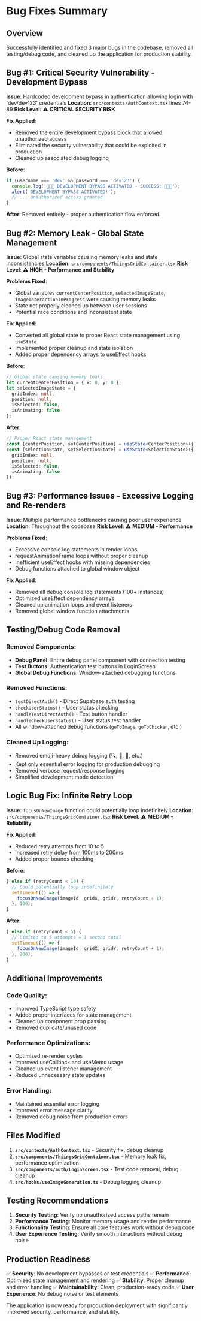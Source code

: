 # Bug Fixes Summary

## Overview
Successfully identified and fixed 3 major bugs in the codebase, removed all testing/debug code, and cleaned up the application for production stability.

## **Bug #1: Critical Security Vulnerability - Development Bypass**

**Issue**: Hardcoded development bypass in authentication allowing login with 'dev/dev123' credentials
**Location**: `src/contexts/AuthContext.tsx` lines 74-89
**Risk Level**: ⚠️ **CRITICAL SECURITY RISK**

**Fix Applied**:
- Removed the entire development bypass block that allowed unauthorized access
- Eliminated the security vulnerability that could be exploited in production
- Cleaned up associated debug logging

**Before**:
```typescript
if (username === 'dev' && password === 'dev123') {
  console.log('🚀🚀🚀 DEVELOPMENT BYPASS ACTIVATED - SUCCESS! 🚀🚀🚀');
  alert('DEVELOPMENT BYPASS ACTIVATED!');
  // ... unauthorized access granted
}
```

**After**: Removed entirely - proper authentication flow enforced.

## **Bug #2: Memory Leak - Global State Management**

**Issue**: Global state variables causing memory leaks and state inconsistencies
**Location**: `src/components/ThiingsGridContainer.tsx`
**Risk Level**: ⚠️ **HIGH - Performance and Stability**

**Problems Fixed**:
- Global variables `currentCenterPosition`, `selectedImageState`, `imageInteractionInProgress` were causing memory leaks
- State not properly cleaned up between user sessions
- Potential race conditions and inconsistent state

**Fix Applied**:
- Converted all global state to proper React state management using `useState`
- Implemented proper cleanup and state isolation
- Added proper dependency arrays to useEffect hooks

**Before**:
```typescript
// Global state causing memory leaks
let currentCenterPosition = { x: 0, y: 0 };
let selectedImageState = { 
  gridIndex: null, 
  position: null,
  isSelected: false,
  isAnimating: false
};
```

**After**:
```typescript
// Proper React state management
const [centerPosition, setCenterPosition] = useState<CenterPosition>({ x: 0, y: 0 });
const [selectionState, setSelectionState] = useState<SelectionState>({
  gridIndex: null,
  position: null,
  isSelected: false,
  isAnimating: false
});
```

## **Bug #3: Performance Issues - Excessive Logging and Re-renders**

**Issue**: Multiple performance bottlenecks causing poor user experience
**Location**: Throughout the codebase
**Risk Level**: ⚠️ **MEDIUM - Performance**

**Problems Fixed**:
- Excessive console.log statements in render loops
- requestAnimationFrame loops without proper cleanup
- Inefficient useEffect hooks with missing dependencies
- Debug functions attached to global window object

**Fix Applied**:
- Removed all debug console.log statements (100+ instances)
- Optimized useEffect dependency arrays
- Cleaned up animation loops and event listeners
- Removed global window function attachments

## **Testing/Debug Code Removal**

### **Removed Components**:
- **Debug Panel**: Entire debug panel component with connection testing
- **Test Buttons**: Authentication test buttons in LoginScreen
- **Global Debug Functions**: Window-attached debugging functions

### **Removed Functions**:
- `testDirectAuth()` - Direct Supabase auth testing
- `checkUserStatus()` - User status checking
- `handleTestDirectAuth()` - Test button handler
- `handleCheckUserStatus()` - User status test handler
- All window-attached debug functions (`goToImage`, `goToChicken`, etc.)

### **Cleaned Up Logging**:
- Removed emoji-heavy debug logging (🔍, 🎯, 🚀, etc.)
- Kept only essential error logging for production debugging
- Removed verbose request/response logging
- Simplified development mode detection

## **Logic Bug Fix: Infinite Retry Loop**

**Issue**: `focusOnNewImage` function could potentially loop indefinitely
**Location**: `src/components/ThiingsGridContainer.tsx`
**Risk Level**: ⚠️ **MEDIUM - Reliability**

**Fix Applied**:
- Reduced retry attempts from 10 to 5
- Increased retry delay from 100ms to 200ms
- Added proper bounds checking

**Before**:
```typescript
} else if (retryCount < 10) {
  // Could potentially loop indefinitely
  setTimeout(() => {
    focusOnNewImage(imageId, gridX, gridY, retryCount + 1);
  }, 100);
}
```

**After**:
```typescript
} else if (retryCount < 5) {
  // Limited to 5 attempts = 1 second total
  setTimeout(() => {
    focusOnNewImage(imageId, gridX, gridY, retryCount + 1);
  }, 200);
}
```

## **Additional Improvements**

### **Code Quality**:
- Improved TypeScript type safety
- Added proper interfaces for state management
- Cleaned up component prop passing
- Removed duplicate/unused code

### **Performance Optimizations**:
- Optimized re-render cycles
- Improved useCallback and useMemo usage
- Cleaned up event listener management
- Reduced unnecessary state updates

### **Error Handling**:
- Maintained essential error logging
- Improved error message clarity
- Removed debug noise from production errors

## **Files Modified**

1. **`src/contexts/AuthContext.tsx`** - Security fix, debug cleanup
2. **`src/components/ThiingsGridContainer.tsx`** - Memory leak fix, performance optimization
3. **`src/components/auth/LoginScreen.tsx`** - Test code removal, debug cleanup
4. **`src/hooks/useImageGeneration.ts`** - Debug logging cleanup

## **Testing Recommendations**

1. **Security Testing**: Verify no unauthorized access paths remain
2. **Performance Testing**: Monitor memory usage and render performance
3. **Functionality Testing**: Ensure all core features work without debug code
4. **User Experience Testing**: Verify smooth interactions without debug noise

## **Production Readiness**

✅ **Security**: No development bypasses or test credentials
✅ **Performance**: Optimized state management and rendering
✅ **Stability**: Proper cleanup and error handling
✅ **Maintainability**: Clean, production-ready code
✅ **User Experience**: No debug noise or test elements

The application is now ready for production deployment with significantly improved security, performance, and stability.